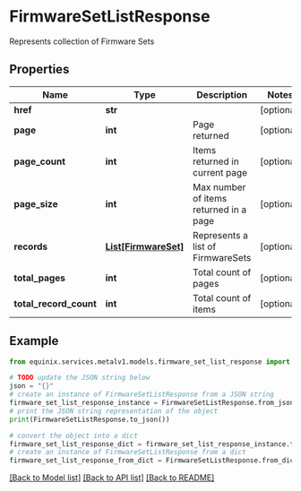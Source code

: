 # FirmwareSetListResponse

Represents collection of Firmware Sets

## Properties

Name | Type | Description | Notes
------------ | ------------- | ------------- | -------------
**href** | **str** |  | [optional] 
**page** | **int** | Page returned | [optional] 
**page_count** | **int** | Items returned in current page | [optional] 
**page_size** | **int** | Max number of items returned in a page | [optional] 
**records** | [**List[FirmwareSet]**](FirmwareSet.md) | Represents a list of FirmwareSets | [optional] 
**total_pages** | **int** | Total count of pages | [optional] 
**total_record_count** | **int** | Total count of items | [optional] 

## Example

```python
from equinix.services.metalv1.models.firmware_set_list_response import FirmwareSetListResponse

# TODO update the JSON string below
json = "{}"
# create an instance of FirmwareSetListResponse from a JSON string
firmware_set_list_response_instance = FirmwareSetListResponse.from_json(json)
# print the JSON string representation of the object
print(FirmwareSetListResponse.to_json())

# convert the object into a dict
firmware_set_list_response_dict = firmware_set_list_response_instance.to_dict()
# create an instance of FirmwareSetListResponse from a dict
firmware_set_list_response_from_dict = FirmwareSetListResponse.from_dict(firmware_set_list_response_dict)
```
[[Back to Model list]](../README.md#documentation-for-models) [[Back to API list]](../README.md#documentation-for-api-endpoints) [[Back to README]](../README.md)



